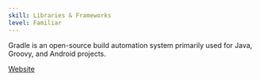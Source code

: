 ```yaml
---
skill: Libraries & Frameworks
level: Familiar
---
```


Gradle is an open-source build automation system primarily used for Java, Groovy, and Android projects.

[Website](https://gradle.org/)
